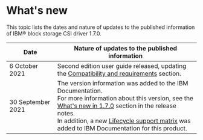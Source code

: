 # What's new

This topic lists the dates and nature of updates to the published information of IBM® block storage CSI driver 1.7.0.

|Date|Nature of updates to the published information|
|----|----------------------------------------------|
|6 October 2021|Second edition user guide released, updating the [Compatibility and requirements](../content/installation/csi_ug_requirements.md) section.|
|30 September 2021|The version information was added to the IBM Documentation.<br>For more information about this version, see the [What's new in 1.7.0](../content/release_notes/csi_rn_whatsnew.md) section in the release notes.<br>In addition, a new [Lifecycle support matrix](https://www.ibm.com/docs/en/stg-block-csi-driver?topic=SSRQ8T/landing/csi_lifecycle_support_matrix.html) was added to IBM Documentation for this product.|

